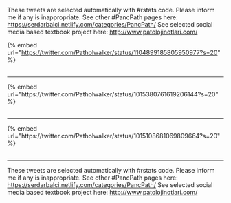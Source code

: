 

These tweets are selected automatically with #rstats code. Please inform me if any is inappropriate.
See other #PancPath pages here: https://serdarbalci.netlify.com/categories/PancPath/ 
See selected social media based textbook project here: http://www.patolojinotlari.com/

{% embed url="https://twitter.com/Patholwalker/status/1104899185805950977?s=20" %}<br>
<br>
<hr>
{% embed url="https://twitter.com/Patholwalker/status/1015380761619206144?s=20" %}<br>
<br>
<hr>
{% embed url="https://twitter.com/Patholwalker/status/1015108681069809664?s=20" %}<br>
<br>
<hr>


These tweets are selected automatically with #rstats code. Please inform me if any is inappropriate.
See other #PancPath pages here: https://serdarbalci.netlify.com/categories/PancPath/ 
See selected social media based textbook project here: http://www.patolojinotlari.com/
